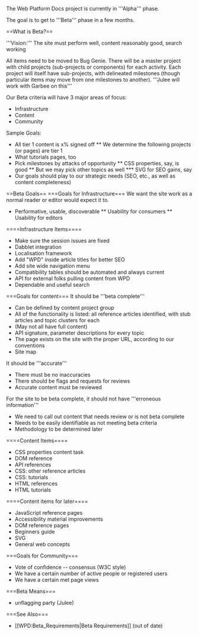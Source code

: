 The Web Platform Docs project is currently in '''Alpha''' phase.

The goal is to get to '''Beta''' phase in a few months.

==What is Beta?==
 
'''Vision:''' The site must perform well, content reasonably good, search working
 
All items need to be moved to Bug Genie. There will be a master project with child projects (sub-projects or components) for each activity. Each project  will itself have sub-projects, with delineated milestones (though particular items may move from one milestones to another). '''Julee will work with Garbee on this'''

Our Beta criteria will have 3 major areas of focus:
* Infrastructure
* Content
* Community
 
Sample Goals:
* All tier 1 content is x% signed off
** We determine the following projects (or pages) are tier 1
* What tutorials pages, too
* Pick milestones by attacks of opportunity
** CSS properties, say, is good
** But we may pick other topics as well
*** SVG for SEO gains, say
* Our goals should play to our strategic needs (SEO, etc., as well as content completeness)
 
==Beta Goals==
===Goals for Infrastructure===
We want the site work as a normal reader or editor would expect it to.
* Performative, usable, discoverable
** Usability for consumers
** Usability for editors
 
====Infrastructure Items====
* Make sure the session issues are fixed
* Dabblet integration
* Localisation framework
* Add "WPD" inside article titles for better SEO
* Add site wide navigation menu
* Compatibility tables should be automated and always current
* API for external folks pulling content from WPD
* Dependable and useful search
 
===Goals for content===
It should be '''beta complete'''
* Can be defined by content project group
* All of the functionality is listed: all reference articles identified, with stub articles and topic clusters for each
* (May not all have full content)
* API signature, parameter descriptions for every topic
* The page exists on the site with the proper URL, according to our conventions
* Site map

It should be '''accurate'''
* There must be no inaccuracies
* There should be flags and requests for reviews
* Accurate content must be reviewed

For the site to be beta complete, it should not have '''erroneous information'''
* We need to call out content that needs review or is not beta complete
* Needs to be easily identifiable as not meeting beta criteria
* Methodology to be determined later
  
====Content Items====
* CSS properties content task
* DOM reference
* API references
* CSS: other reference articles
* CSS: tutorials
* HTML references
* HTML tutorials
 
====Content items for later====
* JavaScript reference pages
* Accessibility material improvements
* DOM reference pages
* Beginners guide
* SVG
* General web concepts
 
===Goals for Community===
* Vote of confidence -- consensus (W3C style)
* We have a certain number of active people or registered users
* We have a certain met page views

===Beta Means=== 
* unflagging party (Julee)

===See Also===
* [[WPD:Beta_Requirements|Beta Requirements]] (out of date)
